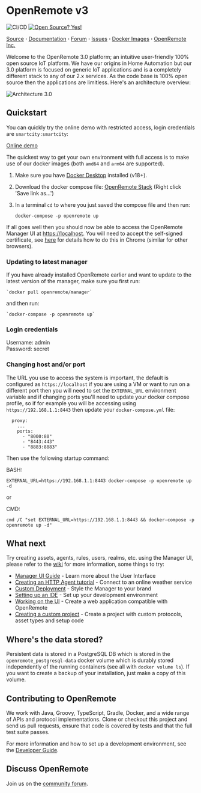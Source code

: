 # OpenRemote v3

![CI/CD](https://github.com/openremote/openremote/workflows/CI/CD/badge.svg)
[![Open Source? Yes!](https://badgen.net/badge/Open%20Source%20%3F/Yes%21/blue?icon=github)](https://github.com/Naereen/badges/)
<!-- ![tests](https://github.com/openremote/openremote/workflows/tests/badge.svg) -->

[Source](https://github.com/openremote/openremote) **·** [Documentation](https://github.com/openremote/openremote/wiki) **·** [Forum](https://forum.openremote.io) **·** [Issues](https://github.com/openremote/openremote/issues) **·** [Docker Images](https://hub.docker.com/u/openremote/) **·** [OpenRemote Inc.](https://openremote.io)

Welcome to the OpenRemote 3.0 platform; an intuitive user-friendly 100% open source IoT platform. We have our origins in Home Automation
but our 3.0 platform is focused on generic IoT applications and is a completely different stack to any of our 2.x services. As the code
base is 100% open source then the applications are limitless. Here's an architecture overview:

![Architecture 3.0](https://github.com/openremote/Documentation/blob/master/manuscript/figures/architecture-3.jpg)

## Quickstart

You can quickly try the online demo with restricted access, login credentials are `smartcity:smartcity`:

[Online demo](https://demo.openremote.io/manager/?realm=smartcity)

The quickest way to get your own environment with full access is to make use of our docker images (both `amd64` and `arm64` are supported). 
1. Make sure you have [Docker Desktop](https://www.docker.com/products/docker-desktop) installed (v18+). 
2. Download the docker compose file:
[OpenRemote Stack](https://raw.githubusercontent.com/openremote/openremote/master/docker-compose.yml) (Right click 'Save link as...')
3. In a terminal `cd` to where you just saved the compose file and then run:

    `docker-compose -p openremote up`

If all goes well then you should now be able to access the OpenRemote Manager UI at [https://localhost](https://localhost). You will need to accept the self-signed 
certificate, see [here](https://www.technipages.com/google-chrome-bypass-your-connection-is-not-private-message) for details how to do this in Chrome (similar for other browsers).

### Updating to latest manager

If you have already installed OpenRemote earlier and want to update to the latest version of the manager, make sure you first run:

    `docker pull openremote/manager` 
    
and then run:

    `docker-compose -p openremote up`

### Login credentials
Username: admin  
Password: secret

### Changing host and/or port
The URL you use to access the system is important, the default is configured as `https://localhost` if you are using a VM or want to run on a different port then you will need to set the `EXTERNAL_URL` environment variable and if changing ports you'll need to update your docker compose profile, so if for example you will be accessing using `https://192.168.1.1:8443` then update your `docker-compose.yml` file:

```
  proxy:
    ...
    ports:
      - "8000:80"
      - "8443:443"
      - "8883:8883"
```

Then use the following startup command:



BASH: 
```
EXTERNAL_URL=https://192.168.1.1:8443 docker-compose -p openremote up -d
```
or

CMD:
```
cmd /C "set EXTERNAL_URL=https://192.168.1.1:8443 && docker-compose -p openremote up -d"
```


## What next
Try creating assets, agents, rules, users, realms, etc. using the Manager UI, please refer to the [wiki](https://github.com/openremote/openremote/wiki) for more information, some things to try:

- [Manager UI Guide](https://github.com/openremote/openremote/wiki/User-Guide:-Manager-UI) - Learn more about the User Interface
- [Creating an HTTP Agent tutorial](https://github.com/openremote/openremote/wiki/Tutorial%3A-Open-Weather-API-using-HTTP-Agent) - Connect to an online weather service
- [Custom Deployment](https://github.com/openremote/openremote/wiki/User-Guide%3A-Custom-deployment) - Style the Manager to your brand
- [Setting up an IDE](https://github.com/openremote/openremote/wiki/Developer-Guide%3A-Setting-up-an-IDE) - Set up your development environment
- [Working on the UI](https://github.com/openremote/openremote/wiki/Developer-Guide%3A-UI-apps-and-components) - Create a web application compatible with OpenRemote
- [Creating a custom project](https://github.com/openremote/openremote/wiki/Developer-Guide%3A-Creating-a-custom-project) - Create a project with custom protocols, asset types and setup code

## Where's the data stored?
Persistent data is stored in a PostgreSQL DB which is stored in the `openremote_postgresql-data` docker volume which is durably stored independently of the running containers (see all with `docker volume ls`).
If you want to create a backup of your installation, just make a copy of this volume.


## Contributing to OpenRemote

We work with Java, Groovy, TypeScript, Gradle, Docker, and a wide range of APIs and protocol implementations. Clone or checkout this project and send us pull requests, ensure that code is covered by tests and that the full test suite passes.

For more information and how to set up a development environment, see the [Developer Guide](https://github.com/openremote/openremote/wiki).

## Discuss OpenRemote

Join us on the [community forum](https://forum.openremote.io/).
